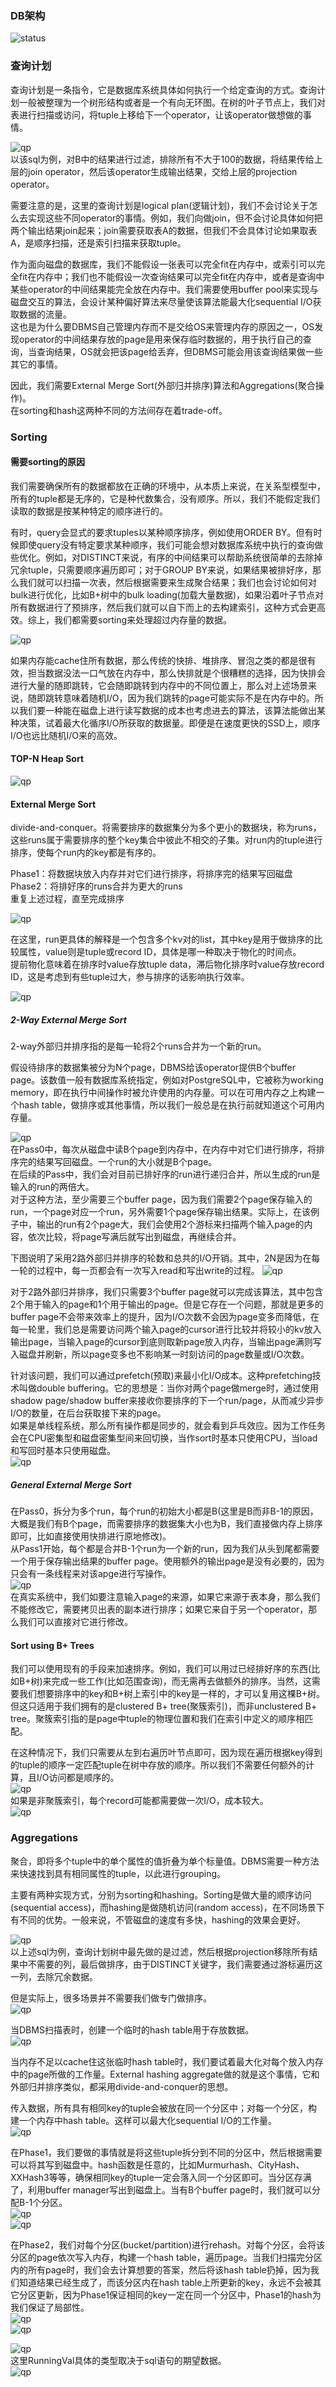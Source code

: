 ### DB架构
![status](figs/C10/status.PNG)  

### 查询计划
查询计划是一条指令，它是数据库系统具体如何执行一个给定查询的方式。查询计划一般被整理为一个树形结构或者是一个有向无环图。在树的叶子节点上，我们对表进行扫描或访问，将tuple上移给下一个operator，让该operator做想做的事情。  

![qp](figs/C10/query-plan.PNG)   
以该sql为例，对B中的结果进行过滤，排除所有不大于100的数据，将结果传给上层的join operator，然后该operator生成输出结果，交给上层的projection operator。  

需要注意的是，这里的查询计划是logical plan(逻辑计划)，我们不会讨论关于怎么去实现这些不同operator的事情。例如，我们向做join，但不会讨论具体如何把两个输出结果join起来；join需要获取表A的数据，但我们不会具体讨论如果取表A，是顺序扫描，还是索引扫描来获取tuple。  

作为面向磁盘的数据库，我们不能假设一张表可以完全fit在内存中，或索引可以完全fit在内存中；我们也不能假设一次查询结果可以完全fit在内存中，或者是查询中某些operator的中间结果能完全放在内存中。我们需要使用buffer pool来实现与磁盘交互的算法，会设计某种偏好算法来尽量使该算法能最大化sequential I/O获取数据的流量。  
这也是为什么要DBMS自己管理内存而不是交给OS来管理内存的原因之一，OS发现operator的中间结果存放的page是用来保存临时数据的，用于执行自己的查询，当查询结果，OS就会把该page给丢弃，但DBMS可能会用该查询结果做一些其它的事情。  

因此，我们需要External Merge Sort(外部归并排序)算法和Aggregations(聚合操作)。  
在sorting和hash这两种不同的方法间存在着trade-off。

### Sorting

#### 需要sorting的原因
我们需要确保所有的数据都放在正确的环境中，从本质上来说，在关系型模型中，所有的tuple都是无序的，它是种代数集合，没有顺序。所以，我们不能假定我们读取的数据是按某种特定的顺序进行的。  

有时，query会显式的要求tuples以某种顺序排序，例如使用ORDER BY。但有时候即使query没有特定要求某种顺序，我们可能会想对数据库系统中执行的查询做些优化。例如，对DISTINCT来说，有序的中间结果可以帮助系统很简单的去除掉冗余tuple，只需要顺序遍历即可；对于GROUP BY来说，如果结果被排好序，那么我们就可以扫描一次表，然后根据需要来生成聚合结果；我们也会讨论如何对bulk进行优化，比如B+树中的bulk loading(加载大量数据)，如果沿着叶子节点对所有数据进行了预排序，然后我们就可以自下而上的去构建索引，这种方式会更高效。综上，我们都需要sorting来处理超过内存量的数据。

![qp](figs/C10/sorting.PNG)   

如果内存能cache住所有数据，那么传统的快排、堆排序、冒泡之类的都是很有效，担当数据没法一口气放在内存中，那么快排就是个很糟糕的选择，因为快排会进行大量的随即跳转，它会随即跳转到内存中的不同位置上，那么对上述场景来说，随即跳转意味着随机I/O，因为我们跳转的page可能实际不是在内存中的。所以我们要一种能在磁盘上进行读写数据的成本也考虑进去的算法，该算法能做出某种决策，试着最大化循序I/O所获取的数据量。即便是在速度更快的SSD上，顺序I/O也远比随机I/O来的高效。  

#### TOP-N Heap Sort
![qp](figs/C10/sorting-top-n.PNG)   

#### External Merge Sort
divide-and-conquer。将需要排序的数据集分为多个更小的数据块，称为runs，这些runs属于需要排序的整个key集合中彼此不相交的子集。对run内的tuple进行排序，使每个run内的key都是有序的。

Phase1：将数据块放入内存并对它们进行排序，将排序完的结果写回磁盘  
Phase2：将排好序的runs合并为更大的runs  
重复上述过程，直至完成排序  

![qp](figs/C10/sorting-external-merge-sort.PNG)   

在这里，run更具体的解释是一个包含多个kv对的list，其中key是用于做排序的比较属性，value则是tuple或record ID，具体是哪一种取决于物化的时间点。  
提前物化意味着在排序时value存放tuple data，滞后物化排序时value存放record ID，这是考虑到有些tuple过大，参与排序的话影响执行效率。

![qp](figs/C10/sorting-external-merge-sort2.PNG)   

##### 2-Way External Merge Sort
2-way外部归并排序指的是每一轮将2个runs合并为一个新的run。  

假设待排序的数据集被分为N个page，DBMS给该operator提供B个buffer page。该数值一般有数据库系统指定，例如对PostgreSQL中，它被称为working memory，即在执行中间操作时被允许使用的内存量。可以在可用内存之上构建一个hash table，做排序或其他事情，所以我们一般总是在执行前就知道这个可用内存量。


![qp](figs/C10/sorting-external-merge-sort3.PNG)   
在Pass0中，每次从磁盘中读B个page到内存中，在内存中对它们进行排序，将排序完的结果写回磁盘。一个run的大小就是B个page。   
在后续的Pass中，我们会对目前已排好序的run进行递归合并，所以生成的run是输入的run的两倍大。  
对于这种方法，至少需要三个buffer page，因为我们需要2个page保存输入的run，一个page对应一个run，另外需要1个page保存输出结果。实际上，在该例子中，输出的run有2个page大，我们会使用2个游标来扫描两个输入page的内容，依次比较，将page写满后就写出到磁盘，再继续合并。  

下图说明了采用2路外部归并排序的轮数和总共的I/O开销。其中，2N是因为在每一轮的过程中，每一页都会有一次写入read和写出write的过程。
![qp](figs/C10/sorting-external-merge-sort4.PNG)   

对于2路外部归并排序，我们只需要3个buffer page就可以完成该算法，其中包含2个用于输入的page和1个用于输出的page。但是它存在一个问题，那就是更多的buffer page不会带来效率上的提升，因为I/O次数不会因为page变多而降低，在每一轮里，我们总是需要访问两个输入page的cursor进行比较并将较小的kv放入输出page，当输入page的cursor到底则取新page放入内存，当输出page满则写入磁盘并刷新，所以page变多也不影响某一时刻访问的page数量或I/O次数。

针对该问题，我们可以通过prefetch(预取)来最小化I/O成本。这种prefetching技术叫做double buffering。它的思想是：当你对两个page做merge时，通过使用shadow page/shadow buffer来接收你要排序的下一个run/page，从而减少异步I/O的数量，在后台获取接下来的page。  
如果是单线程系统，那么所有操作都是同步的，就会看到乒乓效应。因为工作任务会在CPU密集型和磁盘密集型间来回切换，当作sort时基本只使用CPU，当load和写回时基本只使用磁盘。  
![qp](figs/C10/sorting-external-merge-sort5.PNG)   

##### General External Merge Sort
在Pass0，拆分为多个run，每个run的初始大小都是B(这里是B而非B-1的原因，大概是我们有B个page，而需要排序的数据集大小也为B，我们直接做内存上排序即可，比如直接使用快排进行原地修改)。   
从Pass1开始，每个都是合并B-1个run为一个新的run，因为我们从头到尾都需要一个用于保存输出结果的buffer page。使用额外的输出page是没有必要的，因为只会有一条线程来对该apge进行写操作。  
![qp](figs/C10/sorting-external-merge-sort6.PNG)   
在真实系统中，我们如要注意输入page的来源，如果它来源于表本身，那么我们不能修改它，需要拷贝出表的副本进行排序；如果它来自于另一个operator，那么我们可以直接对它进行修改。  


#### Sort using B+ Trees
我们可以使用现有的手段来加速排序。例如，我们可以用过已经排好序的东西(比如B+树)来完成一些工作(比如范围查询)，而无需再去做额外的排序。当然，这需要我们想要排序中的key和B+树上索引中的key是一样的，才可以复用这棵B+树。  
但这只适用于我们拥有的是clustered B+ tree(聚簇索引)，而非unclustered B+ tree。聚簇索引指的是page中tuple的物理位置和我们在索引中定义的顺序相匹配。  

在这种情况下，我们只需要从左到右遍历叶节点即可，因为现在遍历根据key得到的tuple的顺序一定匹配tuple在树中存放的顺序。所以我们不需要任何额外的计算，且I/O访问都是顺序的。   
![qp](figs/C10/sorting-external-merge-sort7.PNG)   
如果是非聚簇索引，每个record可能都需要做一次I/O，成本较大。   
![qp](figs/C10/sorting-external-merge-sort8.PNG)   


### Aggregations
聚合，即将多个tuple中的单个属性的值折叠为单个标量值。DBMS需要一种方法来快速找到具有相同属性的tuple，以此进行grouping。  

主要有两种实现方式，分别为sorting和hashing。Sorting是做大量的顺序访问(sequential access)，而hashing是做随机访问(random access)，在不同场景下有不同的优势。一般来说，不管磁盘的速度有多快，hashing的效果会更好。  

![qp](figs/C10/sorting-external-merge-sort9.PNG)   
以上述sql为例，查询计划树中最先做的是过滤，然后根据projection移除所有结果中不需要的列，最后做排序，由于DISTINCT关键字，我们需要通过游标遍历这一列，去除冗余数据。  

但是实际上，很多场景并不需要我们做专门做排序。  
![qp](figs/C10/sorting-external-merge-sort10.PNG)   

当DBMS扫描表时，创建一个临时的hash table用于存放数据。  
![qp](figs/C10/sorting-external-merge-sort11.PNG)   

当内存不足以cache住这张临时hash table时，我们要试着最大化对每个放入内存中的page所做的工作量。External hashing aggregate做的就是这个事情，它和外部归并排序类似，都采用divide-and-conquer的思想。

传入数据，所有具有相同key的tuple会被放在同一个分区中；对每一个分区，构建一个内存中hash table。这样可以最大化sequential I/O的工作量。  
![qp](figs/C10/sorting-external-merge-sort12.PNG)   

在Phase1，我们要做的事情就是将这些tuple拆分到不同的分区中，然后根据需要可以将其写到磁盘中。hash函数是任意的，比如Murmurhash、CityHash、XXHash3等等，确保相同key的tuple一定会落入同一个分区即可。当分区存满了，利用buffer manager写出到磁盘上。当有B个buffer page时，我们就可以分配B-1个分区。  
![qp](figs/C10/sorting-external-merge-sort13.PNG)   
![qp](figs/C10/sorting-external-merge-sort14.PNG)   

在Phase2，我们对每个分区(bucket/partition)进行rehash。对每个分区，会将该分区的page依次写入内存，构建一个hash table，遍历page。当我们扫描完分区内的所有page时，我们会去计算想要的答案，然后将该hash table扔掉，因为我们知道结果已经生成了，而该分区内在hash table上所更新的key，永远不会被其它分区更新，因为Phase1保证相同的key一定在同一个分区中，Phase1的hash为我们保证了局部性。  
![qp](figs/C10/sorting-external-merge-sort15.PNG)   
![qp](figs/C10/sorting-external-merge-sort16.PNG)   

![qp](figs/C10/sorting-external-merge-sort17.PNG)   
这里RunningVal具体的类型取决于sql语句的期望数据。  
![qp](figs/C10/sorting-external-merge-sort18.PNG)  